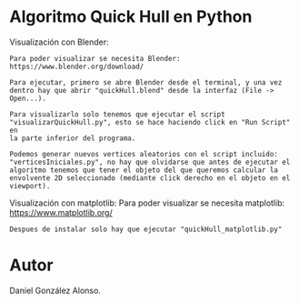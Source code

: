 # Algoritmo Quick Hull en Python

Visualización con Blender:

	Para poder visualizar se necesita Blender:
	https://www.blender.org/download/

	Para ejecutar, primero se abre Blender desde el terminal, y una vez
	dentro hay que abrir "quickHull.blend" desde la interfaz (File -> Open...). 

	Para visualizarlo solo tenemos que ejecutar el script 
	"visualizarQuickHull.py", esto se hace haciendo click en "Run Script" en
	la parte inferior del programa.

	Podemos generar nuevos vertices aleatorios con el script incluido: 
	"verticesIniciales.py", no hay que olvidarse que antes de ejecutar el 
	algoritmo tenemos que tener el objeto del que queremos calcular la
	envolvente 2D seleccionado (mediante click derecho en el objeto en el
	viewport).

Visualización con matplotlib:
	Para poder visualizar se necesita matplotlib:
	https://www.matplotlib.org/

	Despues de instalar solo hay que ejecutar "quickHull_matplotlib.py"

# Autor

Daniel González Alonso.
